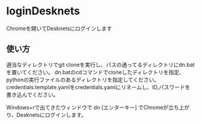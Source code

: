 # loginDesknets
Chromeを開いてDesknetsにログインします

## 使い方
適当なディレクトリでgit cloneを実行し、パスの通ってるディレクトリにdn.batを置いてください。
dn.batのcdコマンドでcloneしたディレクトリを指定、pythonの実行ファイルのあるディレクトリを指定してください。
credentials.template.yamlをcredentials.yamlにリネームし、ID,パスワードを書き込んでください。

Windows+rで出てきたウィンドウで dn [エンターキー] でChromeが立ち上がり、Desknetsにログインします。